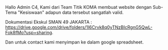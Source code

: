 Hallo Admin C4,
Kami dari Team Titik KOMA membuat website dengan Sub-Tema "Kesiswaan" adapun data tersebut sangatlah valid.

Dokumentasi Ekskul SMAN 49 JAKARTA :
https://drive.google.com/drive/folders/1I6Crvk8q0yTNzBIcRgnG5QwL-Fok8fMo?usp=sharing.

Dan untuk contact kami menyimpan ke dalam google spreadsheet.
